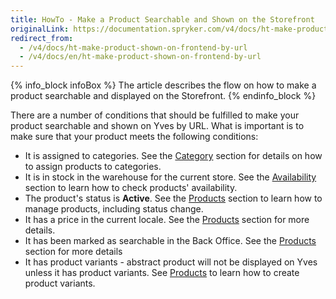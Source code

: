 ```yaml
---
title: HowTo - Make a Product Searchable and Shown on the Storefront
originalLink: https://documentation.spryker.com/v4/docs/ht-make-product-shown-on-frontend-by-url
redirect_from:
  - /v4/docs/ht-make-product-shown-on-frontend-by-url
  - /v4/docs/en/ht-make-product-shown-on-frontend-by-url
---
```


{% info_block infoBox %}
The article describes the flow on how to make a product searchable and displayed on the Storefront.
{% endinfo_block %}

There are a number of conditions that should be fulfilled to make your product searchable and shown on Yves by URL. What is important is to make sure that your product meets the following conditions:

* It is assigned to categories. See the [Category](/docs/scos/dev/user-guides/202001.0/back-office-user-guide/category/assigning-produ) section for details on how to assign products to categories.
* It is in stock in the warehouse for the current store. See the [Availability](/docs/scos/dev/user-guides/202001.0/back-office-user-guide/products/availability/managing-produc) section to learn how to check products' availability.
* The product's status is **Active**. See the [Products](https://documentation.spryker.com/v4/docs/managing-products#activating-a-product) section to learn how to manage products, including status change.
* It has a price in the current locale. See the [Products](/docs/scos/dev/user-guides/202001.0/back-office-user-guide/products/products/managing-products/managing-produc) section for more details.
* It has been marked as searchable in the Back Office. See the [Products](/docs/scos/dev/user-guides/202001.0/back-office-user-guide/products/products/references/concrete-produc) section for more details
* It has product variants - abstract product will not be displayed on Yves unless it has product variants. See [Products](/docs/scos/dev/user-guides/202001.0/back-office-user-guide/products/products/concrete-products/creating-a-prod) to learn how to create product variants.
